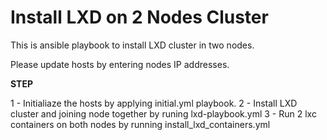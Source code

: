 # Install LXD on 2 Nodes Cluster

This is ansible playbook to install LXD cluster in two nodes.

Please update hosts by entering nodes IP addresses. 

**STEP**

1 - Initialiaze the hosts by applying initial.yml playbook.
2 - Install LXD cluster and joining node together by runing lxd-playbook.yml
3 - Run 2 lxc containers on both nodes by running install_lxd_containers.yml 